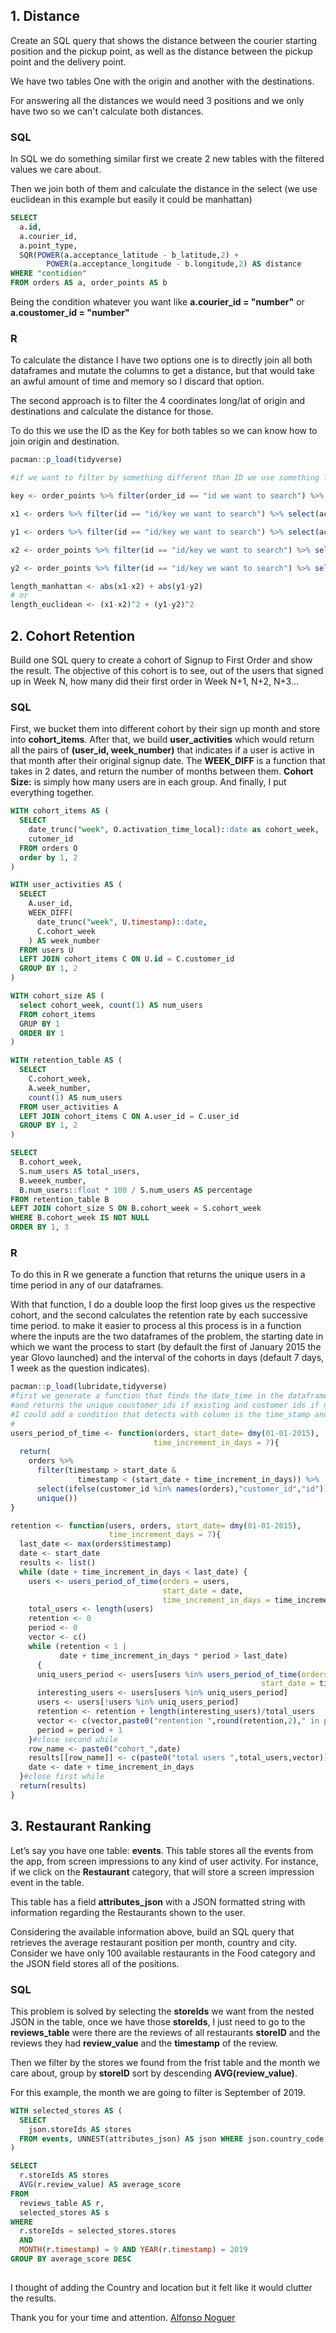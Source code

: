 ﻿## 1. Distance

Create an SQL query that shows the distance between the courier starting position and the pickup point, as well as the distance between the pickup point and the delivery point.

We have two tables One with the origin and another with the destinations.

For answering all the distances we would need 3 positions and we only have two so we can't calculate both distances.


### SQL

In SQL we do something similar first we create 2 new tables with the filtered values we care about.

Then we join both of them and calculate the distance in the select (we use euclidean in this example but easily it could be manhattan)


```sql
SELECT 
  a.id,
  a.courier_id,
  a.point_type, 
  SQR(POWER(a.acceptance_latitude - b_latitude,2) + 
        POWER(a.acceptance_longitude - b.longitude,2) AS distance
WHERE "contidion"
FROM orders AS a, order_points AS b
```

Being the condition whatever you want like **a.courier_id = "number"** or 
**a.coustomer_id = "number"**


### R

To calculate the distance I have two options one is to directly join all both dataframes and mutate the columns to get a distance, but that would take an awful amount of time and memory so I discard that option.

The second approach is to filter the 4 coordinates long/lat of origin and destinations and calculate the distance for those.

To do this we use the ID as the Key for both tables so we can know how to join origin and destination.


```r
pacman::p_load(tidyverse)

#if we want to filter by something different than ID we use something like

key <- order_points %>% filter(order_id == "id we want to search") %>% select(id)

x1 <- orders %>% filter(id == "id/key we want to search") %>% select(acceptance_latitude)

y1 <- orders %>% filter(id == "id/key we want to search") %>% select(acceptance_longitude)

x2 <- order_points %>% filter(id == "id/key we want to search") %>% select(latitude)

y2 <- order_points %>% filter(id == "id/key we want to search") %>% select(longitude)

length_manhattan <- abs(x1-x2) + abs(y1-y2) 
# or
length_euclidean <- (x1-x2)^2 + (y1-y2)^2
```


## 2. Cohort Retention

Build one SQL query to create a cohort of Signup to First Order and show the result.
The objective of this cohort is to see, out of the users that signed up in Week N, how many did their first order in Week N+1, N+2, N+3...


### SQL

First, we bucket them into different cohort by their sign up month and store into **cohort_items**.
After that, we build **user_activities** which would return all the pairs of **(user_id, week_number)** that indicates if a user is active in that month after their original signup date.
The **WEEK_DIFF** is a function that takes in 2 dates, and return the number of months between them.
**Cohort Size:** is simply how many users are in each group.
And finally, I put everything together.


```sql
WITH cohort_items AS (
  SELECT
    date_trunc("week", O.activation_time_local)::date as cohort_week,
    cutomer_id
  FROM orders O
  order by 1, 2
)

WITH user_activities AS (
  SELECT
    A.user_id,
    WEEK_DIFF(
      date_trunc("week", U.timestamp)::date,
      C.cohort_week
    ) AS week_number
  FROM users U
  LEFT JOIN cohort_items C ON U.id = C.customer_id
  GROUP BY 1, 2
)

WITH cohort_size AS (
  select cohort_week, count(1) AS num_users
  FROM cohort_items
  GRUP BY 1
  ORDER BY 1
)

WITH retention_table AS (
  SELECT
    C.cohort_week,
    A.week_number,
    count(1) AS num_users
  FROM user_activities A
  LEFT JOIN cohort_items C ON A.user_id = C.user_id
  GROUP BY 1, 2
)

SELECT
  B.cohort_week,
  S.num_users AS total_users,
  B.weeek_number,
  B.num_users::float * 100 / S.num_users AS percentage
FROM retention_table B
LEFT JOIN cohort_size S ON B.cohort_week = S.cohort_week
WHERE B.cohort_week IS NOT NULL
ORDER BY 1, 3

```


### R

To do this in R we generate a function that returns the unique users in a time period in any of our dataframes.

With that function, I do a double loop the first loop gives us the respective cohort, and the second calculates the retention rate by each successive time period.
to make it easier to process al this process is in a function where the inputs are the two dataframes of the problem, the starting date in which we want the process to start (by default the first of January 2015 the year Glovo launched)
and the interval of the cohorts in days (default 7 days, 1 week as the question indicates).


```r
pacman::p_load(lubridate,tidyverse)
#first we generate a function that finds the date_time in the dataframe 
#and returns the unique coustomer_ids if existing and costomer ids if not
#I could add a condition that detects with column is the time_stamp and selects
#
users_period_of_time <- function(orders, start_date= dmy(01-01-2015),
                                time_increment_in_days = 7){
  return(
    orders %>% 
      filter(timestamp > start_date &
               timestamp < (start_date + time_increment_in_days)) %>% 
      select(ifelse(customer_id %in% names(orders),"customer_id","id")) %>% 
      unique())
}

retention <- function(users, orders, start_date= dmy(01-01-2015),
                      time_increment_days = 7){
  last_date <- max(orders$timestamp)
  date <- start_date
  results <- list()
  while (date + time_increment_in_days < last_date) {
    users <- users_period_of_time(orders = users,
                                  start_date = date,
                                  time_increment_in_days = time_increment_days)
    total_users <- length(users)
    retention <- 0
    period <- 0
    vector <- c()
    while (retention < 1 |
           date + time_increment_in_days * period > last_date)
      {
      uniq_users_period <- users[users %in% users_period_of_time(orders = orders,
                                                        start_date = time_segment)]
      interesting_users <- users[users %in% uniq_users_period]
      users <- users[!users %in% uniq_users_period]
      retention <- retention + length(interesting_users)/total_users
      vector <- c(vector,paste0("rentention ",round(retention,2)," in period ",period))
      period = period + 1
    }#close second while
    row_name <- paste0("cohort_",date)
    results[[row_name]] <- c(paste0("total users ",total_users,vector))
    date <- date + time_increment_in_days
  }#close first while
  return(results)
}
```


## 3. Restaurant Ranking

Let’s say you have one table: **events**. This table stores all the events from the app, from screen impressions to any kind of user activity. For instance, if we click on the **Restaurant** category, that will store a screen impression event in the table.

This table has a field **attributes_json** with a JSON formatted string with information regarding the Restaurants shown to the user.

Considering the available information above, build an SQL query that retrieves the average restaurant position per month, country and city. Consider we have only 100 available restaurants in the Food category and the JSON field stores all of the positions.


### SQL

This problem is solved by selecting the **storeIds** we want from the nested JSON in the table, once we have those **storeIds**, I just need to go to the **reviews_table** were there are the reviews of all restaurants **storeID** and the reviews they had **review_value** and the **timestamp** of the review.

Then we filter by the stores we found from the frist table and the month we care about, group by **storeID** sort by descending **AVG(review_value)**.

For this example, the month we are going to filter is September of 2019.


```sql
WITH selected_stores AS (
  SELECT
    json.storeIds AS stores 
  FROM events, UNNEST(attributes_json) AS json WHERE json.country_code = "country code ej. ES" & json.city_code = "city code ej. BCN"
)

SELECT
  r.storeIds AS stores
  AVG(r.review_value) AS average_score
FROM 
  reviews_table AS r,
  selected_stores AS s
WHERE 
  r.storeIds = selected_stores.stores 
  AND
  MONTH(r.timestamp) = 9 AND YEAR(r.timestamp) = 2019
GROUP BY average_score DESC
  
```

I thought of adding the Country and location but it felt like it would clutter the results.

Thank you for your time and attention.
[Alfonso Noguer](https://www.linkedin.com/in/alfonso-noguer/)
